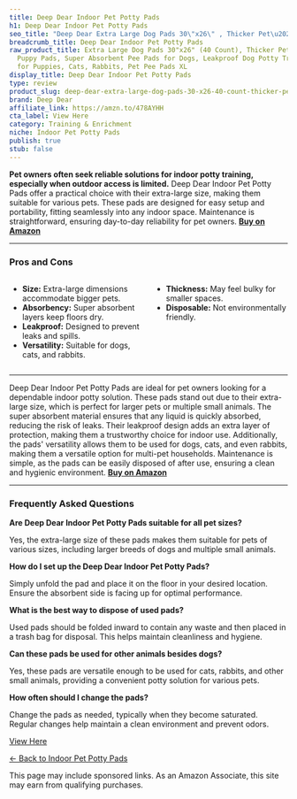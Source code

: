 ```yaml
---
title: Deep Dear Indoor Pet Potty Pads
h1: Deep Dear Indoor Pet Potty Pads
seo_title: "Deep Dear Extra Large Dog Pads 30\"x26\" , Thicker Pet\u2026"
breadcrumb_title: Deep Dear Indoor Pet Potty Pads
raw_product_title: Extra Large Dog Pads 30"x26" (40 Count), Thicker Pet Training and
  Puppy Pads, Super Absorbent Pee Pads for Dogs, Leakproof Dog Potty Training Pads
  for Puppies, Cats, Rabbits, Pet Pee Pads XL
display_title: Deep Dear Indoor Pet Potty Pads
type: review
product_slug: deep-dear-extra-large-dog-pads-30-x26-40-count-thicker-pet-training-and-786ac9ff
brand: Deep Dear
affiliate_link: https://amzn.to/478AYHH
cta_label: View Here
category: Training & Enrichment
niche: Indoor Pet Potty Pads
publish: true
stub: false
---
```


<div id="intro" class="full-width">
  <p><strong>Pet owners often seek reliable solutions for indoor potty training, especially when outdoor access is limited.</strong> Deep Dear Indoor Pet Potty Pads offer a practical choice with their extra-large size, making them suitable for various pets. These pads are designed for easy setup and portability, fitting seamlessly into any indoor space. Maintenance is straightforward, ensuring day-to-day reliability for pet owners. <a href="https://amzn.to/478AYHH" rel="nofollow sponsored noopener" target="_blank"><strong>Buy on Amazon</strong></a></p>
</div>

<hr />
<h3 id="pros-cons">Pros and Cons</h3>
<div class="pc-grid" style="display:grid;grid-template-columns:1fr 1fr;gap:16px;">
  <ul>
    <li><strong>Size:</strong> Extra-large dimensions accommodate bigger pets.</li>
    <li><strong>Absorbency:</strong> Super absorbent layers keep floors dry.</li>
    <li><strong>Leakproof:</strong> Designed to prevent leaks and spills.</li>
    <li><strong>Versatility:</strong> Suitable for dogs, cats, and rabbits.</li>
  </ul>
  <ul>
    <li><strong>Thickness:</strong> May feel bulky for smaller spaces.</li>
    <li><strong>Disposable:</strong> Not environmentally friendly.</li>
  </ul>
</div>
<hr />

<div class="full-width">
  <p>Deep Dear Indoor Pet Potty Pads are ideal for pet owners looking for a dependable indoor potty solution. These pads stand out due to their extra-large size, which is perfect for larger pets or multiple small animals. The super absorbent material ensures that any liquid is quickly absorbed, reducing the risk of leaks. Their leakproof design adds an extra layer of protection, making them a trustworthy choice for indoor use. Additionally, the pads' versatility allows them to be used for dogs, cats, and even rabbits, making them a versatile option for multi-pet households. Maintenance is simple, as the pads can be easily disposed of after use, ensuring a clean and hygienic environment. <a href="https://amzn.to/478AYHH" rel="nofollow sponsored noopener" target="_blank"><strong>Buy on Amazon</strong></a></p>
</div>

<hr />
<h3 id="faqs">Frequently Asked Questions</h3>

<p><strong>Are Deep Dear Indoor Pet Potty Pads suitable for all pet sizes?</strong></p>
<p>Yes, the extra-large size of these pads makes them suitable for pets of various sizes, including larger breeds of dogs and multiple small animals.</p>

<p><strong>How do I set up the Deep Dear Indoor Pet Potty Pads?</strong></p>
<p>Simply unfold the pad and place it on the floor in your desired location. Ensure the absorbent side is facing up for optimal performance.</p>

<p><strong>What is the best way to dispose of used pads?</strong></p>
<p>Used pads should be folded inward to contain any waste and then placed in a trash bag for disposal. This helps maintain cleanliness and hygiene.</p>

<p><strong>Can these pads be used for other animals besides dogs?</strong></p>
<p>Yes, these pads are versatile enough to be used for cats, rabbits, and other small animals, providing a convenient potty solution for various pets.</p>

<p><strong>How often should I change the pads?</strong></p>
<p>Change the pads as needed, typically when they become saturated. Regular changes help maintain a clean environment and prevent odors.</p>
<p><a class="btn" href="https://amzn.to/478AYHH" target="_blank" rel="nofollow sponsored noopener">View Here</a></p>
<p><a href="/roundups/training-enrichment/indoor-pet-potty-pads/">← Back to Indoor Pet Potty Pads</a></p>
<aside class="disclosure">This page may include sponsored links. As an Amazon Associate, this site may earn from qualifying purchases.</aside>
